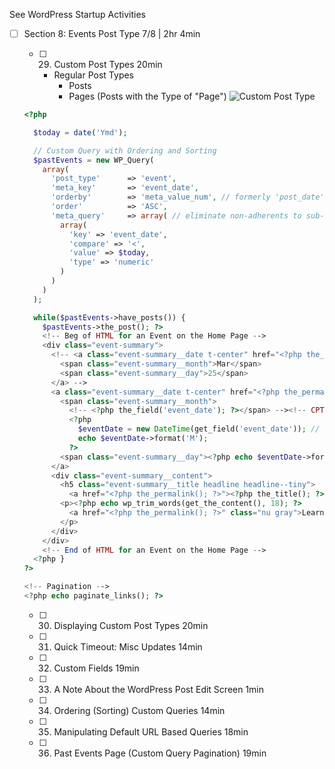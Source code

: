 See WordPress Startup Activities

- [ ] Section 8: Events Post Type 7/8 | 2hr 4min
  - [ ] 29. Custom Post Types 20min
    - Regular Post Types
      - Posts
      - Pages (Posts with the Type of "Page")
  ![Custom Post Type](https://user-images.githubusercontent.com/1640067/93379941-8f05e880-f82c-11ea-90c2-e7fda1363d53.png)
  
  ```php
  <?php 

    $today = date('Ymd');

    // Custom Query with Ordering and Sorting
    $pastEvents = new WP_Query(
      array(
        'post_type'      => 'event',
        'meta_key'       => 'event_date',
        'orderby'        => 'meta_value_num', // formerly 'post_date', 'rand', meta_value !event_date
        'order'          => 'ASC',
        'meta_query'     => array( // eliminate non-adherents to sub-query
          array(
            'key' => 'event_date',
            'compare' => '<',
            'value' => $today,
            'type' => 'numeric'
          )
        )
      )
    );

    while($pastEvents->have_posts()) {
      $pastEvents->the_post(); ?>
      <!-- Beg of HTML for an Event on the Home Page -->
      <div class="event-summary">
        <!-- <a class="event-summary__date t-center" href="<?php the_permalink(); ?>">
          <span class="event-summary__month">Mar</span>
          <span class="event-summary__day">25</span>
        </a> -->
        <a class="event-summary__date t-center" href="<?php the_permalink(); ?>">
          <span class="event-summary__month">
            <!-- <?php the_field('event_date'); ?></span> --><!-- CPT Date -->
            <?php 
              $eventDate = new DateTime(get_field('event_date')); // the_field >> get_field
              echo $eventDate->format('M');
            ?>
          <span class="event-summary__day"><?php echo $eventDate->format('d'); ?></span>
        </a>
        <div class="event-summary__content">
          <h5 class="event-summary__title headline headline--tiny">
            <a href="<?php the_permalink(); ?>"><?php the_title(); ?></a></h5>
          <p><?php echo wp_trim_words(get_the_content(), 18); ?>
            <a href="<?php the_permalink(); ?>" class="nu gray">Learn more</a>
          </p>
        </div>
      </div>
      <!-- End of HTML for an Event on the Home Page -->
    <?php }
  ?>

  <!-- Pagination -->
  <?php echo paginate_links(); ?>
  ```
  
  - [ ] 30. Displaying Custom Post Types 20min
  - [ ] 31. Quick Timeout: Misc Updates 14min
  - [ ] 32. Custom Fields 19min
  - [ ] 33. A Note About the WordPress Post Edit Screen 1min
  - [ ] 34. Ordering (Sorting) Custom Queries 14min
  - [ ] 35. Manipulating Default URL Based Queries 18min
  - [ ] 36. Past Events Page (Custom Query Pagination) 19min
